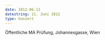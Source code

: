 ```yaml
---
date: 2012-06-11
datestring: 11. Juni 2012
type: konzert
---
```


Öffentliche MA Prüfung, Johannesgasse, Wien
